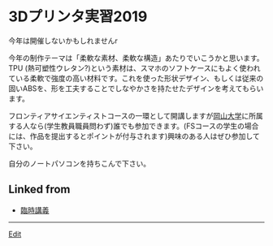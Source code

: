 # 3Dプリンタ実習2019

今年は開催しないかもしれませんr



今年の制作テーマは「柔軟な素材、柔軟な構造」あたりでいこうかと思います。TPU (熱可塑性ウレタン?)という素材は、スマホのソフトケースにもよく使われている柔軟で強度の高い材料です。これを使った形状デザイン、もしくは従来の固いABSを、形を工夫することでしなやかさを持たせたデザインを考えてもらいます。



フロンティアサイエンティストコースの一環として開講しますが[岡山大学](岡山大学.md)に所属する人なら(学生教員職員問わず)誰でも参加できます。(FSコースの学生の場合には、作品を提出するとポイントが付与されます)興味のある人はぜひ参加して下さい。



自分のノートパソコンを持ちこんで下さい。





## Linked from

* [臨時講義](臨時講義.md)


----
[Edit](https://github.com/vitroid/vitroid.github.io/edit/master/MD/3Dプリンタ実習2019.md)
